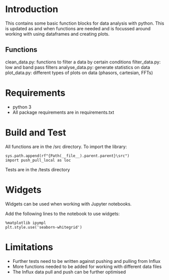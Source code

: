 # Introduction 
This contains some basic function blocks for data analysis with python. This is updated as and when functions are needed and is focussed around working with using dataframes and creating plots. 

## Functions
clean_data.py: functions to filter a data by certain conditions
filter_data.py: low and band pass filters
analyse_data.py: generate statistics on data
plot_data.py: different types of plots on data (phasors, cartesian, FFTs)


# Requirements
- python 3
- All package requirements are in requirements.txt


# Build and Test
All functions are in the /src directory. To import the library: 
```
sys.path.append(rf"{Path(__file__).parent.parent}\src")
import push_pull_local as loc 
```
Tests are in the /tests directory

# Widgets
Widgets can be used when working with Jupyter notebooks.

Add the following lines to the notebook to use widgets:
```
%matplotlib ipympl
plt.style.use('seaborn-whitegrid')
```

# Limitations
- Further tests need to be written against pushing and pulling from Influx
- More functions needed to be added for working with different data files
- The Influx data pull and push can be further optimised
